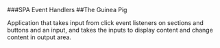 ###SPA Event Handlers
##The Guinea Pig

Application that takes input from click event listeners on sections and buttons and an input, and takes the inputs to display content and change content in output area.